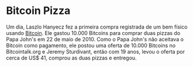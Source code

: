 # Bitcoin Pizza

Um dia, Laszlo Hanyecz fez a primeira compra registrada de um bem físico usando [Bitcoin](Bitcoin.md). Ele gastou 10.000 Bitcoins para comprar duas pizzas do Papa John's em 22 de maio de 2010. Como o Papa John's não aceitava o Bitcoin como pagamento, ele postou uma oferta de 10.000 Bitcoins no Bitcointalk.org e Jeremy Sturdivant, então com 19 anos, levou o oferta por cerca de US$ 41, comprou as duas pizzas e entregou. 
